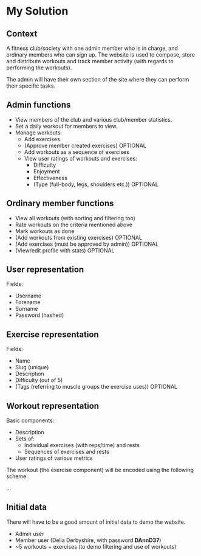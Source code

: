 # My Solution

## Context

A fitness club/society with one admin member who is in charge, and ordinary members
who can sign up. The website is used to compose, store and distribute workouts and
track member activity (with regards to performing the workouts).

The admin will have their own section of the site where they can perform their specific
tasks.

## Admin functions

- View members of the club and various club/member statistics.
- Set a daily workout for members to view.
- Manage workouts:
  - Add exercises
  - (Approve member created exercises) OPTIONAL
  - Add workouts as a sequence of exercises
  - View user ratings of workouts and exercises:
    - Difficulty
    - Enjoyment
    - Effectiveness
    - (Type (full-body, legs, shoulders etc.)) OPTIONAL

## Ordinary member functions

- View all workouts (with sorting and filtering too)
- Rate workouts on the criteria mentioned above
- Mark workouts as done
- (Add workouts from existing exercises) OPTIONAL
- (Add exercises (must be approved by admin)) OPTIONAL
- (View/edit profile with stats) OPTIONAL

## User representation

Fields:

- Username
- Forename
- Surname
- Password (hashed)

## Exercise representation

Fields:

- Name
- Slug (unique)
- Description
- Difficulty (out of 5)
- (Tags (referring to muscle groups the exercise uses)) OPTIONAL

## Workout representation

Basic components:

- Description
- Sets of:
  - Individual exercises (with reps/time) and rests
  - Sequences of exercises and rests
- User ratings of various metrics

The workout (the exercise component) will be encoded using the following scheme:

...

## Initial data

There will have to be a good amount of initial data to demo the website.

- Admin user
- Member user (Delia Derbyshire, with password __DAnnD37__)
- ~5 workouts + exercises (to demo filtering and use of workouts)